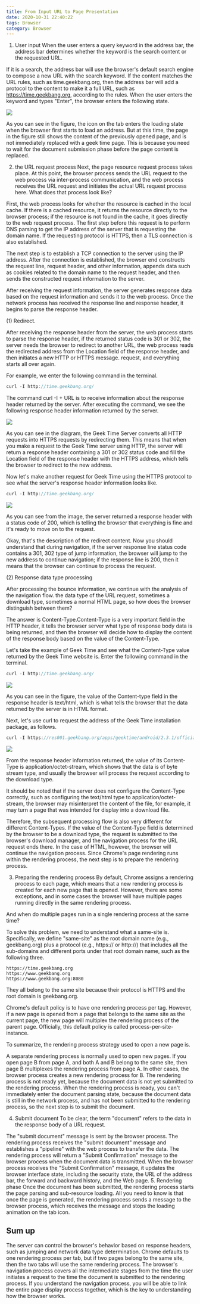 ```yaml
---
title: From Input URL to Page Presentation
date: 2020-10-31 22:40:22
tags: Browser
category: Browser
---
```


1. User input
When the user enters a query keyword in the address bar, the address bar determines whether the keyword is the search content or the requested URL.

If it is a search, the address bar will use the browser's default search engine to compose a new URL with the search keyword.
If the content matches the URL rules, such as time.geekbang.org, then the address bar will add a protocol to the content to make it a full URL, such as https://time.geekbang.org, according to the rules.
When the user enters the keyword and types "Enter", the browser enters the following state.

![](1.jpg)

As you can see in the figure, the icon on the tab enters the loading state when the browser first starts to load an address. But at this time, the page in the figure still shows the content of the previously opened page, and is not immediately replaced with a geek time page. This is because you need to wait for the document submission phase before the page content is replaced.

2. the URL request process
Next, the page resource request process takes place. At this point, the browser process sends the URL request to the web process via inter-process communication, and the web process receives the URL request and initiates the actual URL request process here. What does that process look like?

First, the web process looks for whether the resource is cached in the local cache. If there is a cached resource, it returns the resource directly to the browser process; if the resource is not found in the cache, it goes directly to the web request process. The first step before this request is to perform DNS parsing to get the IP address of the server that is requesting the domain name. If the requesting protocol is HTTPS, then a TLS connection is also established.

The next step is to establish a TCP connection to the server using the IP address. After the connection is established, the browser end constructs the request line, request header, and other information, appends data such as cookies related to the domain name to the request header, and then sends the constructed request information to the server.

After receiving the request information, the server generates response data based on the request information and sends it to the web process. Once the network process has received the response line and response header, it begins to parse the response header.

(1) Redirect.

After receiving the response header from the server, the web process starts to parse the response header, if the returned status code is 301 or 302, the server needs the browser to redirect to another URL, the web process reads the redirected address from the Location field of the response header, and then initiates a new HTTP or HTTPS message. request, and everything starts all over again.

For example, we enter the following command in the terminal.

```js
curl -I http://time.geekbang.org/
```
The command curl -I + URL is to receive information about the response header returned by the server. After executing the command, we see the following response header information returned by the server.

![](2.jpg)

As you can see in the diagram, the Geek Time Server converts all HTTP requests into HTTPS requests by redirecting them. This means that when you make a request to the Geek Time server using HTTP, the server will return a response header containing a 301 or 302 status code and fill the Location field of the response header with the HTTPS address, which tells the browser to redirect to the new address.

Now let's make another request for Geek Time using the HTTPS protocol to see what the server's response header information looks like.
```js
curl -I http://time.geekbang.org/
```
![](3.jpg)

As you can see from the image, the server returned a response header with a status code of 200, which is telling the browser that everything is fine and it's ready to move on to the request.

Okay, that's the description of the redirect content. Now you should understand that during navigation, if the server response line status code contains a 301, 302 type of jump information, the browser will jump to the new address to continue navigation; if the response line is 200, then it means that the browser can continue to process the request.

(2) Response data type processing

After processing the bounce information, we continue with the analysis of the navigation flow. the data type of the URL request, sometimes a download type, sometimes a normal HTML page, so how does the browser distinguish between them?

The answer is Content-Type.Content-Type is a very important field in the HTTP header, it tells the browser server what type of response body data is being returned, and then the browser will decide how to display the content of the response body based on the value of the Content-Type.

Let's take the example of Geek Time and see what the Content-Type value returned by the Geek Time website is. Enter the following command in the terminal.
```js
curl -I http://time.geekbang.org/
```

![](4.jpg)

As you can see in the figure, the value of the Content-type field in the response header is text/html, which is what tells the browser that the data returned by the server is in HTML format.

Next, let's use curl to request the address of the Geek Time installation package, as follows.

```js
curl -I https://res001.geekbang.org/apps/geektime/android/2.3.1/official/geektime_2.3.1_20190527-2136_offical.apk

```
![](5.jpg)

From the response header information returned, the value of its Content-Type is application/octet-stream, which shows that the data is of byte stream type, and usually the browser will process the request according to the download type.

It should be noted that if the server does not configure the Content-Type correctly, such as configuring the text/html type to application/octet-stream, the browser may misinterpret the content of the file, for example, it may turn a page that was intended for display into a download file.

Therefore, the subsequent processing flow is also very different for different Content-Types. If the value of the Content-Type field is determined by the browser to be a download type, the request is submitted to the browser's download manager, and the navigation process for the URL request ends there. In the case of HTML, however, the browser will continue the navigation process. Since Chrome's page rendering runs within the rendering process, the next step is to prepare the rendering process.

3. Preparing the rendering process
By default, Chrome assigns a rendering process to each page, which means that a new rendering process is created for each new page that is opened. However, there are some exceptions, and in some cases the browser will have multiple pages running directly in the same rendering process.

And when do multiple pages run in a single rendering process at the same time?

To solve this problem, we need to understand what a same-site is. Specifically, we define "same-site" as the root domain name (e.g., geekbang.org) plus a protocol (e.g., https:// or http://) that includes all the sub-domains and different ports under that root domain name, such as the following three.

```
https://time.geekbang.org
https://www.geekbang.org
https://www.geekbang.org:8080
```
They all belong to the same site because their protocol is HTTPS and the root domain is geekbang.org.

Chrome's default policy is to have one rendering process per tag. However, if a new page is opened from a page that belongs to the same site as the current page, the new page will multiplex the rendering process of the parent page. Officially, this default policy is called process-per-site-instance.

To summarize, the rendering process strategy used to open a new page is.

A separate rendering process is normally used to open new pages.
If you open page B from page A, and both A and B belong to the same site, then page B multiplexes the rendering process from page A. In other cases, the browser process creates a new rendering process for B. The rendering process is not ready yet, because the document data is not yet submitted to the rendering process.
When the rendering process is ready, you can't immediately enter the document parsing state, because the document data is still in the network process, and has not been submitted to the rendering process, so the next step is to submit the document.

4. Submit document
To be clear, the term "document" refers to the data in the response body of a URL request.

The "submit document" message is sent by the browser process. The rendering process receives the "submit document" message and establishes a "pipeline" with the web process to transfer the data.
The rendering process will return a "Submit Confirmation" message to the browser process when the document data is transmitted.
When the browser process receives the "Submit Confirmation" message, it updates the browser interface state, including the security state, the URL of the address bar, the forward and backward history, and the Web page.
5. Rendering phase
Once the document has been submitted, the rendering process starts the page parsing and sub-resource loading. All you need to know is that once the page is generated, the rendering process sends a message to the browser process, which receives the message and stops the loading animation on the tab icon.

## Sum up

The server can control the browser's behavior based on response headers, such as jumping and network data type determination.
Chrome defaults to one rendering process per tab, but if two pages belong to the same site, then the two tabs will use the same rendering process.
The browser's navigation process covers all the intermediate stages from the time the user initiates a request to the time the document is submitted to the rendering process.
If you understand the navigation process, you will be able to link the entire page display process together, which is the key to understanding how the browser works.


